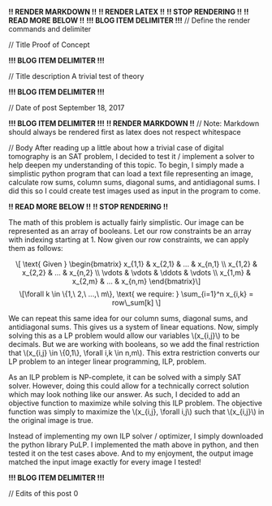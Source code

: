 **!! RENDER MARKDOWN !!**
**!! RENDER LATEX !!**
**!! STOP RENDERING !!**
**!! READ MORE BELOW !!**
**!!! BLOG ITEM DELIMITER !!!**
// Define the render commands and delimiter

// Title
Proof of Concept

**!!! BLOG ITEM DELIMITER !!!**

// Title description
A trivial test of theory

**!!! BLOG ITEM DELIMITER !!!**

// Date of post 
September 18, 2017

**!!! BLOG ITEM DELIMITER !!!**
**!! RENDER MARKDOWN !!**
// Note: Markdown should always be rendered first as latex does not respect whitespace

// Body
After reading up a little about how a trivial case of digital tomography is an SAT problem, I decided to test it / implement a solver to help deepen my understanding of this topic. To begin, I simply made a simplistic python program that can load a text file representing an image, calculate row sums, column sums, diagonal sums, and antidiagonal sums. I did this so I could create test images used as input in the program to come.

**!! READ MORE BELOW !!**
**!! STOP RENDERING !!**

<p>The math of this problem is actually fairly simplistic. Our image can be represented as an array of booleans. Let our row constraints be an array with indexing starting at 1. Now given our row constraints, we can apply them as follows:</p>
<p><span class="math display">\[ \text{ Given } \begin{bmatrix} x_{1,1} &amp; x_{2,1} &amp; ... &amp; x_{n,1} \\ x_{1,2} &amp; x_{2,2} &amp; ... &amp; x_{n,2} \\ \vdots &amp; \vdots &amp; \ddots &amp; \vdots \\ x_{1,m} &amp; x_{2,m} &amp; ... &amp; x_{n,m} \end{bmatrix}\]</span> <span class="math display">\[\forall k \in \{1,\ 2,\ ...,\ m\}, \text{ we require: } \sum_{i=1}^n x_{i,k} = row\_sum[k]  \]</span></p>
<p>We can repeat this same idea for our column sums, diagonal sums, and antidiagonal sums. This gives us a system of linear equations. Now, simply solving this as a LP problem would allow our variables <span class="math inline">\(x_{i,j}\)</span> to be decimals. But we are working with booleans, so we add the final restriction that <span class="math inline">\(x_{i,j} \in \{0,1\}, \forall i,k \in n,m\)</span>. This extra restriction converts our LP problem to an integer linear programming, ILP, problem.</p>
<p>As an ILP problem is NP-complete, it can be solved with a simply SAT solver. However, doing this could allow for a technically correct solution which may look nothing like our answer. As such, I decided to add an objective function to maximize while solving this ILP problem. The objective function was simply to maximize the <span class="math inline">\(x_{i,j}, \forall i,j\)</span> such that <span class="math inline">\(x_{i,j}\)</span> in the original image is true.</p>
<p>Instead of implementing my own ILP solver / optimizer, I simply downloaded the python library PuLP. I implemented the math above in python, and then tested it on the test cases above. And to my enjoyment, the output image matched the input image exactly for every image I tested!</p>

**!!! BLOG ITEM DELIMITER !!!**

// Edits of this post
0

